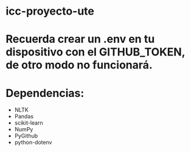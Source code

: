 # icc-proyecto-ute
# Recuerda crear un .env en tu dispositivo con el GITHUB_TOKEN, de otro modo no funcionará.

# Dependencias:
- NLTK
- Pandas
- scikit-learn
- NumPy
- PyGithub
- python-dotenv
